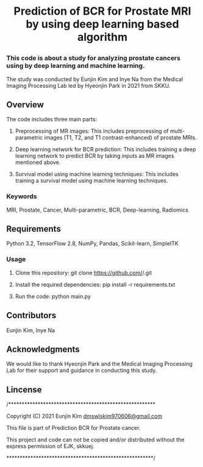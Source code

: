 

<h1 align="center">
    <p> Prediction of BCR for Prostate MRI by using deep learning based algorithm </p>
    
### This code is about a study for analyzing prostate cancers using by deep learning and machine learning. 
The study was conducted by Eunjin Kim and Inye Na from the Medical Imaging Processing Lab led by Hyeonjin Park in 2021 from SKKU.

</h1>


## Overview
The code includes three main parts:

1. Preprocessing of MR images: This includes preprocessing of multi-parametric images (T1, T2, and T1 contrast-enhanced) of prostate MRIs.

2. Deep learning network for BCR prediction: This includes training a deep learning network to predict BCR by taking inputs as MR images mentioned above.

3. Survival model using machine learning techniques: This includes training a survival model using machine learning techniques.

### Keywords
MRI, Prostate, Cancer, Multi-parametric, BCR, Deep-learning, Radiomics

## Requirements
Python 3.2, 
TensorFlow 2.8, 
NumPy, 
Pandas, 
Scikit-learn, 
SimpleITK

### Usage
1. Clone this repository: git clone https://github.com/<username>/<repository>.git

2. Install the required dependencies: pip install -r requirements.txt

3. Run the code: python main.py

## Contributors
Eunjin Kim, 
Inye Na
  
## Acknowledgments
We would like to thank Hyeonjin Park and the Medical Imaging Processing Lab for their support and guidance in conducting this study.

## Lincense

/*******************************************************

 Copyright (C) 2021 Eunjin Kim <dmswlskim970606@gmail.com>
 
 This file is part of Prediction BCR for Prostate cancer.
 
 This project and code can not be copied and/or distributed without the express permission of EJK, skkuej.

 *******************************************************/
